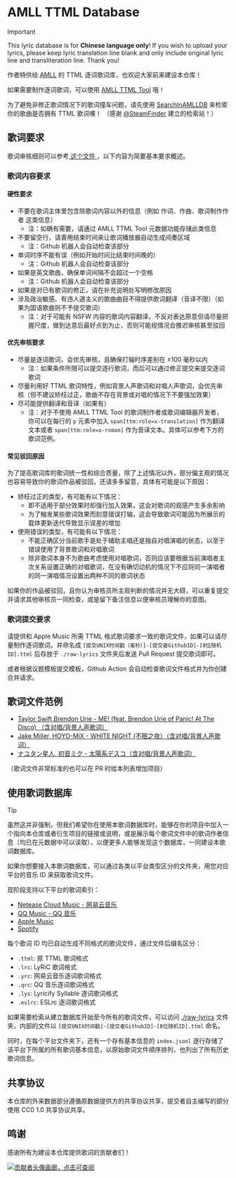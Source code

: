 # AMLL TTML Database

> [!Important]
>
> This lyric database is for **Chinese language only**!
> If you wish to upload your lyrics, please keep lyric translation line blank and only include original lyric line and transliteration line. Thank you!

作者特供给 [AMLL](https://github.com/Steve-xmh/applemusic-like-lyrics) 的 TTML 逐词歌词库，也欢迎大家前来建设本仓库！

如果需要制作逐词歌词，可以使用 [AMLL TTML Tool](https://github.com/Steve-xmh/amll-ttml-tool) 哦！

为了避免非修正歌词情况下的歌词撞车问题，请先使用 [SearchInAMLLDB](https://steamfinder.github.io/search-in-amlldb/) 来检索你的歌曲是否拥有 TTML 歌词噢！
（感谢 [@SteamFinder](https://github.com/SteamFinder) 建立的检索站！）

## 歌词要求

歌词审核细则可以参考[ 这个文件 ](./instructions/instruction.md)，以下内容为简要基本要求概述。

### 歌词内容要求

#### 硬性要求

- 不要在歌词主体里包含除歌词内容以外的信息（例如 作词、作曲、歌词制作作者 这类信息）
  - 注：如确有需要，请通过 AMLL TTML Tool 元数据功能存储此类信息
- 不要留空行，请善用结束时间来让歌词播放器自动生成间奏区域
  - 注：Github 机器人会自动检查该部分
- 单词时序不能有误（例如开始时间比结束时间晚的）
  - 注：Github 机器人会自动检查该部分
- 如果是英文歌曲，确保单词间隔不会超过一个空格
  - 注：Github 机器人会自动检查该部分
- 如果是对已有歌词的修正，请在补充说明处写明修改原因
- 涉及政治敏感、有违人道主义的歌曲曲目不得提供歌词翻译（音译不限）（如果为国语歌曲则不予提交歌词）
  - 注：对于可能有 NSFW 内容的歌词内容翻译，不反对表达原意但请尽量把握尺度，做到达意后最好点到为止，否则可能视情况会推迟审核甚至驳回

#### 优先审核要求

- 尽量是逐词歌词，会优先审核，且确保打轴时序差别在 ±100 毫秒以内
  - 注：如果条件所限可以提交逐行歌词，而后可以通过修正提交来提交逐词歌词
- 尽量利用好 TTML 歌词特性，例如背景人声歌词和对唱人声歌词，会优先审核（但不建议矫枉过正，歌曲不存在背景或对唱的情况下不要强加效果）
- 尽可能提供翻译和音译（如果有）
  - 注：对于不使用 AMLL TTML Tool 的歌词制作者或歌词编辑器开发者，你可以在每行的 `p` 元素中加入 `span[ttm:role=x-translation]` 作为翻译文本或者 `span[ttm:role=x-roman]` 作为音译文本。具体可以参考下方的歌词范例。

#### 常见驳回原因

为了提高歌词库的歌词统一性和综合质量，除了上述情况以外，部分偏主观的情况也容易导致你的歌词作品被驳回，还请多多留意，具体有可能是以下原因：

- 矫枉过正的类型，有可能有以下情况：
  - 即不适用于部分效果时却强行加入效果，这会对歌词的观感产生多余影响
  - 为了触发某些歌词效果而刻意错误打轴，这会导致歌词可能因为所展示的载体更新迭代导致显示误差的增加
- 使用错误的类型，有可能有以下情况：
  - 不能正确区分当前歌手是处于辅助主唱还是独自对唱演唱的状态，以至于错误使用了背景歌词和对唱歌词
  - 除非歌词本身不为歌曲考虑使用对唱歌词，否则应该要根据当前演唱者主次关系设置正确的对唱歌词，在没有确切动机的情况下不应将同一演唱者的同一演唱情况设置出两种不同的歌词状态

如果你的作品被驳回，且你认为审核员所主观判断的情况并无大碍，可以重复提交并请求其他审核员一同检查，或是留下备注信息以便审核员理解你的意图。

### 歌词提交要求

请提供和 Apple Music 所需 TTML 格式歌词要求一致的歌词文件，如果可以请尽量制作逐词歌词，并命名成 `[提交UNIX时间戳（毫秒）]-[提交者GithubID]-[8位随机ID].ttml` 后存放于 `./raw-lyrics` 文件夹后发送 Pull Request 提交歌词即可。

或者根据议题模板提交模板，Github Action 会自动检查歌词文件格式并为你创建合并请求。

## 歌词文件范例

- [Taylor Swift,Brendon Urie - ME! (feat. Brendon Urie of Panic! At The Disco) （含对唱/背景人声歌词）](./ncm-lyrics/1361348080.ttml)
- [Jake Miller, HOYO-MiX - WHITE NIGHT (不眠之夜）（含对唱/背景人声歌词）](./ncm-lyrics/2122308128.ttml)
- [ナユタン星人, 初音ミク - 太陽系デスコ（含对唱/背景人声歌词）](./ncm-lyrics/459717345.ttml)

（歌词文件非常标准的也可以在 PR 时给本列表增加项目）

## 使用歌词数据库

> [!TIP]
> 虽然这并非强制，但我们希望你在使用本歌词数据库时，能够在你的项目中加入一个指向本仓库或者衍生项目的链接或说明，或是展示每个歌词文件中的歌词作者信息（均已在元数据中可以读取），以便更多人能够发现这个数据库，一同建设本歌词数据库。

如果你想要接入本歌词数据库，可以通过各类以平台类型区分的文件夹，用您对应平台的音乐 ID 来获取歌词文件。

现阶段支持以下平台的歌词索引：

- [Netease Cloud Music - 网易云音乐](./ncm-lyrics) 
- [QQ Music - QQ 音乐](./qq-lyrics)
- [Apple Music](./apple-lyrics)
- [Spotify](./spotify-lyrics)

每个歌词 ID 均已自动生成不同格式的歌词文件，通过文件后缀名区分：

- `.ttml`: 原 TTML 歌词格式
- `.lrc`: LyRiC 歌词格式
- `.yrc`: 网易云音乐逐词歌词格式
- `.qrc`: QQ 音乐逐词歌词格式
- `.lys`: Lyricify Syllable 逐词歌词格式
- `.eslrc`: ESLrc 逐词歌词格式

如果需要检索从建立数据库开始至今所有的歌词文件，可以访问 [./raw-lyrics](./raw-lyrics) 文件夹，内部的文件以 `[提交UNIX时间戳]-[提交者GithubID]-[8位随机ID].ttml` 命名。

同时，在每个平台文件夹下，还有一个存有基本信息的 `index.jsonl` 逐行存储了该平台下所属的所有歌词基本信息，以原始歌词文件顺序排列，也列出了所有历史歌词信息。

## 共享协议

本仓库的外来数据部分遵循原数据提供方的共享协议共享，提交者自主编写的部分使用 CC0 1.0 共享协议共享。

## 鸣谢

感谢所有为建设本仓库提供歌词的贡献者们！

[![贡献者头像画廊，点击可查阅](https://amll-ttml-db.stevexmh.net/contributors.png)](./CONTRIBUTORS.md)
